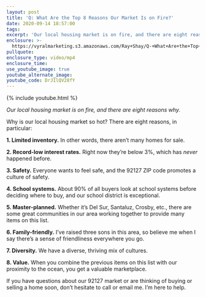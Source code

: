 ```yaml
---
layout: post
title: 'Q: What Are the Top 8 Reasons Our Market Is on Fire?'
date: 2020-09-14 18:57:00
tags:
excerpt: 'Our local housing market is on fire, and there are eight reasons why.'
enclosure: >-
  https://vyralmarketing.s3.amazonaws.com/Ray+Shay/Q-+What+Are+the+Top+8+Reasons+Our+Market+Is+on+Fire_.mp4
pullquote:
enclosure_type: video/mp4
enclosure_time:
use_youtube_image: true
youtube_alternate_image:
youtube_code: DrJIlQV28fY
---
```


{% include youtube.html %}

*Our local housing market is on fire, and there are eight reasons why.*

Why is our local housing market so hot? There are eight reasons, in particular:

**1\. Limited inventory.** In other words, there aren’t many homes for sale.

**2\. Record-low interest rates.** Right now they’re below 3%, which has *never* happened before.&nbsp;

**3\. Safety.** Everyone wants to feel safe, and the 92127 ZIP code promotes a culture of safety.&nbsp;

**4\. School systems.** About 90% of all buyers look at school systems before deciding where to buy, and our school district is exceptional.&nbsp;

**5\. Master-planned.** Whether it’s Del Sur, Santaluz, Crosby, etc., there are some great communities in our area working together to provide many items on this list.&nbsp;

**6\. Family-friendly.** I’ve raised three sons in this area, so believe me when I say there’s a sense of friendliness everywhere you go.&nbsp;

**7\. Diversity.** We have a diverse, thriving mix of cultures.&nbsp;

**8\. Value.** When you combine the previous items on this list with our proximity to the ocean, you get a valuable marketplace.&nbsp;

If you have questions about our 92127 market or are thinking of buying or selling a home soon, don’t hesitate to call or email me. I’m here to help.